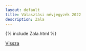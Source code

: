 ```yaml
---
layout: default
title: Választási névjegyzék 2022
description: Zala
---
```


{% include Zala.html %}

[Vissza](./)